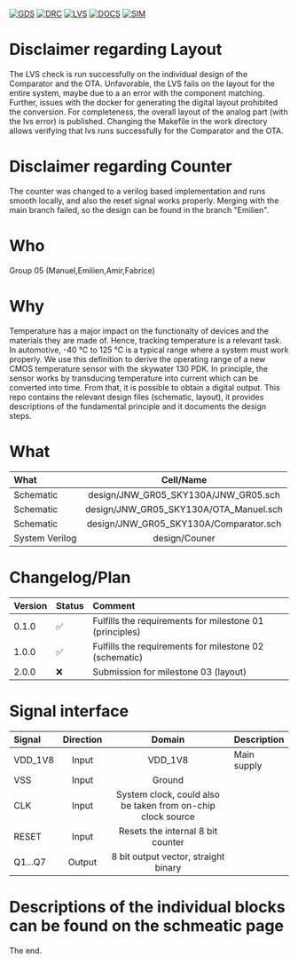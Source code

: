 
[![GDS](../../actions/workflows/gds.yaml/badge.svg)](../../actions/workflows/gds.yaml)
[![DRC](../../actions/workflows/drc.yaml/badge.svg)](../../actions/workflows/drc.yaml)
[![LVS](../../actions/workflows/lvs.yaml/badge.svg)](../../actions/workflows/lvs.yaml)
[![DOCS](../../actions/workflows/docs.yaml/badge.svg)](../../actions/workflows/docs.yaml)
[![SIM](../../actions/workflows/sim.yaml/badge.svg)](../../actions/workflows/sim.yaml)

# Disclaimer regarding Layout
The LVS check is run successfully on the individual design of the Comparator and the OTA. Unfavorable, the LVS fails on the layout for the entire system,
maybe due to a an error with the component matching. Further, issues with the docker for generating the digital layout prohibited the conversion.
For completeness, the overall layout of the analog part (with the lvs error) is published. Changing the Makefile in the work directory allows verifying that lvs runs successfully for the Comparator and the OTA.

# Disclaimer regarding Counter
The counter was changed to a verilog based implementation and runs smooth locally, and also the reset signal works properly. Merging with the main branch failed, so the design can be found in the branch "Emilien". 


# Who
Group 05 (Manuel,Emilien,Amir,Fabrice)

# Why
Temperature has a major impact on the functionalty of devices and the materials they are made of.
Hence, tracking temperature is a relevant task. In automotive, -40 °C to 125 °C is a typical range where a system
must work properly. We use this definition to derive the operating range of a new CMOS temperature sensor with
the skywater 130 PDK. In principle, the sensor works by transducing temperature into current which can be converted into time.
From that, it is possible to obtain a digital output. This repo contains the relevant design files (schematic, layout), it provides
descriptions of the fundamental principle and it documents the design steps.


# What

| What            |        Cell/Name |
| :-              |  :-:       |
| Schematic       | design/JNW_GR05_SKY130A/JNW_GR05.sch |
| Schematic       | design/JNW_GR05_SKY130A/OTA_Manuel.sch |
| Schematic       | design/JNW_GR05_SKY130A/Comparator.sch |
| System Verilog       | design/Couner|


# Changelog/Plan

| Version | Status | Comment|
| :---| :---| :---|
|0.1.0 | &#9989; | Fulfills the requirements for milestone 01 (principles) |
|1.0.0 | &#9989; | Fulfills the requirements for milestone 02 (schematic)|
|2.0.0 | &#10060;| Submission for milestone 03 (layout) |



# Signal interface

| Signal       | Direction | Domain  | Description                               |
| :---         | :---:     | :---:   | :---                                      |
| VDD_1V8         | Input     | VDD_1V8 | Main supply                              |
| VSS         | Input     | Ground  |                                           |
| CLK | Input | System clock, could also be taken from on-chip clock source | 
| RESET | Input | Resets the internal 8 bit counter |
|Q1...Q7    | Output    | 8 bit output vector, straight binary |






# Descriptions of the individual blocks can be found on the schmeatic page

The end.
